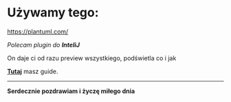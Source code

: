 # Używamy tego:

https://plantuml.com/

*Polecam plugin do **InteliJ***

On daje ci od razu preview wszystkiego, podświetla co i jak

[**Tutaj**](https://www.youtube.com/watch?v=xXYQGl2XFdE&list=PLrzWQu7Ajpi1w4XAi6leIdvYGEdtHt9j3&index=1) masz guide. 

---

**Serdecznie pozdrawiam i życzę miłego dnia**
